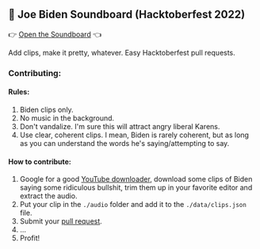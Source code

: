 
## :hankey: Joe Biden Soundboard (Hacktoberfest 2022)

:point_right: [Open the Soundboard](https://pamblam.github.io/biden-soundboard/) :point_left:

Add clips, make it pretty, whatever. Easy Hacktoberfest pull requests.

### Contributing:

#### Rules:

1. Biden clips only. 
2. No music in the background. 
3. Don't vandalize. I'm sure this will attract angry liberal Karens.
4. Use clear, coherent clips. I mean, Biden is rarely coherent, but as long as you can understand the words he's saying/attempting to say.

#### How to contribute:

1. Google for a good [YouTube downloader](https://www.google.com/search?q=youtube+downloader), download some clips of Biden saying some ridiculous bullshit, trim them up in your favorite editor and extract the audio.
2. Put your clip in the `./audio` folder and add it to the `./data/clips.json` file.
3. Submit your [pull request](https://yangsu.github.io/pull-request-tutorial/).
4. ...
5. Profit!
